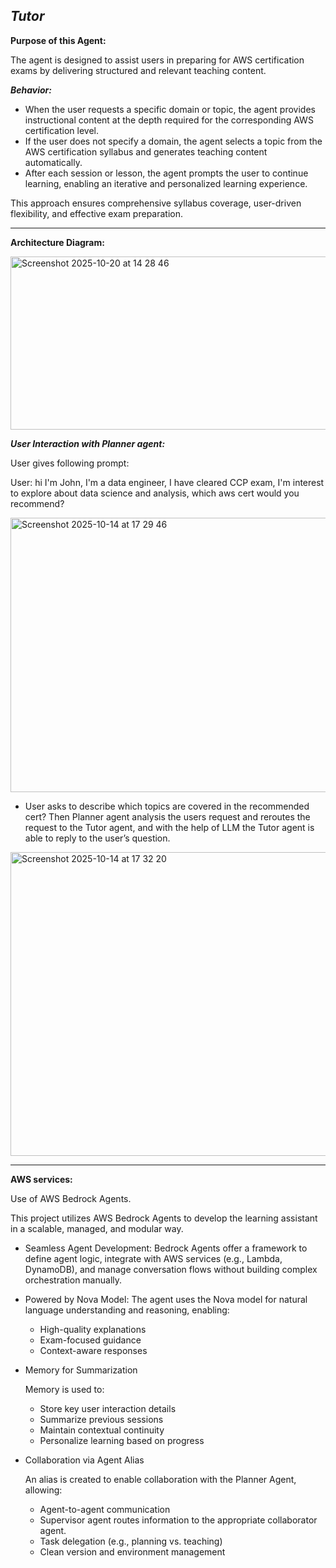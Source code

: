 *Tutor*
--------------
**Purpose of this Agent:**

The agent is designed to assist users in preparing for AWS certification exams by delivering structured and relevant teaching content.

***Behavior:***
 - When the user requests a specific domain or topic, the agent provides instructional content at the depth required for the corresponding AWS certification level.
 - If the user does not specify a domain, the agent selects a topic from the AWS certification syllabus and generates teaching content automatically.
 - After each session or lesson, the agent prompts the user to continue learning, enabling an iterative and personalized learning experience.

This approach ensures comprehensive syllabus coverage, user-driven flexibility, and effective exam preparation.

------------- 
**Architecture Diagram:** 

<img width="798" height="277" alt="Screenshot 2025-10-20 at 14 28 46" src="https://github.com/user-attachments/assets/ac77ab7f-ae7e-462d-9587-df3b060b9fb1" />


***User Interaction with Planner agent:***

User gives following prompt: 

User: hi I'm John, I'm a data engineer, I have cleared CCP exam, I'm interest to explore about data science and analysis, which aws cert would you recommend?

<img width="1164" height="439" alt="Screenshot 2025-10-14 at 17 29 46" src="https://github.com/user-attachments/assets/69d6c316-f1bb-4a7c-a12d-5c57156ee94a" />



- User asks to describe which topics are covered in the recommended cert?
Then Planner agent analysis the users request and reroutes the request to the Tutor agent, and with the help of LLM the Tutor agent is able to reply to the user’s question.



<img width="1164" height="486" alt="Screenshot 2025-10-14 at 17 32 20" src="https://github.com/user-attachments/assets/b47f2cca-7066-4e4b-8579-8f9c7520e141" />

-----------------

**AWS services:**

Use of AWS Bedrock Agents. 

This project utilizes AWS Bedrock Agents to develop the learning assistant in a scalable, managed, and modular way.

 - Seamless Agent Development: Bedrock Agents offer a framework to define agent logic, integrate with AWS services (e.g., Lambda, DynamoDB), and manage conversation flows without    building complex orchestration manually.
 - Powered by Nova Model: The agent uses the Nova model for natural language understanding and reasoning, enabling:
   - High-quality explanations
   - Exam-focused guidance
   - Context-aware responses


 - Memory for Summarization
   
   Memory is used  to:
   - Store key user interaction details
   - Summarize previous sessions
   - Maintain contextual continuity
   - Personalize learning based on progress


- Collaboration via Agent Alias
  
  An alias is created to enable collaboration with the Planner Agent, allowing:
  - Agent-to-agent communication
  - Supervisor agent routes information to the appropriate collaborator agent.
  - Task delegation (e.g., planning vs. teaching)
  - Clean version and environment management







